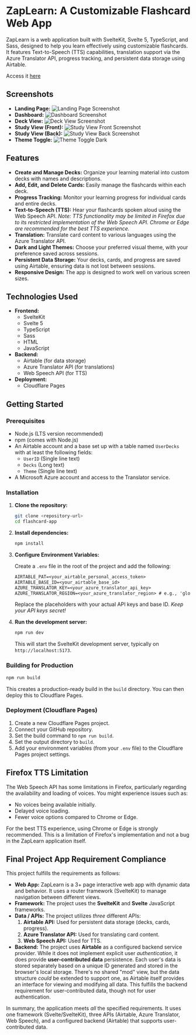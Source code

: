 # ZapLearn: A Customizable Flashcard Web App

ZapLearn is a web application built with SvelteKit, Svelte 5, TypeScript, and Sass, designed to help you learn effectively using customizable flashcards. It features Text-to-Speech (TTS) capabilities, translation support via the Azure Translator API, progress tracking, and persistent data storage using Airtable.

Access it [here](https://zaplearn.pages.dev)

## Screenshots

* **Landing Page:**
    ![Landing Page Screenshot](static/readme_assets/landing.png)
* **Dashboard:**
    ![Dashboard Screenshot](static/readme_assets/dashboard.png)
* **Deck View:**
    ![Deck View Screenshot](static/readme_assets/deck.png)
* **Study View (Front):**
    ![Study View Front Screenshot](static/readme_assets/card_front.png)
* **Study View (Back):**
    ![Study View Back Screenshot](static/readme_assets/card_back.png)
* **Theme Toggle:**
   ![Theme Toggle Dark](static/readme_assets/dashboard_dark.png)

## Features

* **Create and Manage Decks:** Organize your learning material into custom decks with names and descriptions.
* **Add, Edit, and Delete Cards:**  Easily manage the flashcards within each deck.
* **Progress Tracking:** Monitor your learning progress for individual cards and entire decks.
* **Text-to-Speech (TTS):**  Hear your flashcards spoken aloud using the Web Speech API.  *Note: TTS functionality may be limited in Firefox due to its restricted implementation of the Web Speech API.  Chrome or Edge are recommended for the best TTS experience.*
* **Translation:** Translate card content to various languages using the Azure Translator API.
* **Dark and Light Themes:**  Choose your preferred visual theme, with your preference saved across sessions.
* **Persistent Data Storage:** Your decks, cards, and progress are saved using Airtable, ensuring data is not lost between sessions.
* **Responsive Design:**  The app is designed to work well on various screen sizes.

## Technologies Used

* **Frontend:**
  * SvelteKit
  * Svelte 5
  * TypeScript
  * Sass
  * HTML
  * JavaScript
* **Backend:**
  * Airtable (for data storage)
  * Azure Translator API (for translations)
  * Web Speech API (for TTS)
* **Deployment:**
  * Cloudflare Pages

## Getting Started

### Prerequisites

* Node.js (LTS version recommended)
* npm (comes with Node.js)
* An Airtable account and a base set up with a table named `UserDecks` with at least the following fields:
  * `UserID` (Single line text)
  * `Decks` (Long text)
  * `Theme` (Single line text)
* A Microsoft Azure account and access to the Translator service.

### Installation

1. **Clone the repository:**

    ```bash
    git clone <repository-url>
    cd flashcard-app
    ```

2. **Install dependencies:**

    ```bash
    npm install
    ```

3. **Configure Environment Variables:**

    Create a `.env` file in the root of the project and add the following:

    ```txt
    AIRTABLE_PAT=<your_airtable_personal_access_token>
    AIRTABLE_BASE_ID=<your_airtable_base_id>
    AZURE_TRANSLATOR_KEY=<your_azure_translator_api_key>
    AZURE_TRANSLATOR_REGION=<your_azure_translator_region> # e.g., 'global', 'eastus'
    ```

    Replace the placeholders with your actual API keys and base ID.  *Keep your API keys secret!*

4. **Run the development server:**

    ```bash
    npm run dev
    ```

    This will start the SvelteKit development server, typically on `http://localhost:5173`.

### Building for Production

```bash
npm run build
```

This creates a production-ready build in the `build` directory.  You can then deploy this to Cloudflare Pages.

### Deployment (Cloudflare Pages)

1. Create a new Cloudflare Pages project.
2. Connect your GitHub repository.
3. Set the build command to `npm run build`.
4. Set the output directory to `build`.
5. Add your environment variables (from your `.env` file) to the Cloudflare Pages project settings.

## Firefox TTS Limitation

The Web Speech API has some limitations in Firefox, particularly regarding the availability and loading of voices.  You might experience issues such as:

* No voices being available initially.
* Delayed voice loading.
* Fewer voice options compared to Chrome or Edge.

For the best TTS experience, using Chrome or Edge is strongly recommended.  This is a limitation of Firefox's implementation and not a bug in the ZapLearn application itself.

## Final Project App Requirement Compliance

This project fulfills the requirements as follows:

* **Web App:** ZapLearn is a 3+ page interactive web app with dynamic data and behavior.  It uses a router framework (SvelteKit) to manage navigation between different views.
* **Framework:**  The project uses the **SvelteKit** and **Svelte** JavaScript frameworks.
* **Data / APIs:** The project utilizes *three* different APIs:
    1. **Airtable API:** Used for persistent data storage (decks, cards, progress).
    2. **Azure Translator API:** Used for translating card content.
    3. **Web Speech API:** Used for TTS.
* **Backend:** The project uses **Airtable** as a configured backend service provider. While it does not implement explicit user *authentication*, it does provide **user-contributed data** persistence. Each user's data is stored separately based on a unique ID generated and stored in the browser's local storage. There's no shared "mod" view, but the data structure *could* be extended to support one, as Airtable itself provides an interface for viewing and modifying all data. This fulfills the backend requirement for user-contributed data, though not for user authentication.

In summary, the application meets *all* the specified requirements. It uses one framework (Svelte/SvelteKit), three APIs (Airtable, Azure Translator, Web Speech), and a configured backend (Airtable) that supports user-contributed data.
